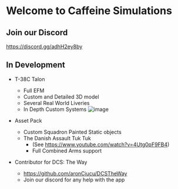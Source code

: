 # Welcome to Caffeine Simulations
## Join our Discord
https://discord.gg/adhH2ey8by

## In Development
* T-38C Talon
    * Full EFM
    * Custom and Detailed 3D model
    * Several Real World Liveries
    * In Depth Custom Systems
![image](https://github.com/Caffeine-Simulations/.github/assets/75970722/17e6d4db-8a4d-4825-808b-56910fc016ad)

* Asset Pack
    * Custom Squadron Painted Static objects
    * The Danish Assault Tuk Tuk 
        * (See https://www.youtube.com/watch?v=4Utg0pF9FB4)
        * Full Combined Arms support
* Contributor for DCS: The Way
   * https://github.com/aronCiucu/DCSTheWay
   * Join our discord for any help with the app
